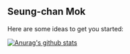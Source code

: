 ## Seung-chan Mok

Here are some ideas to get you started:

[![Anurag's github stats](https://github-readme-stats.vercel.app/api?username=msc9533&count_private=true&show_icons=true&theme=dark)](https://github.com/anuraghazra/github-readme-stats)
